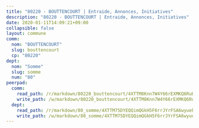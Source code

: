```yaml
---
title: "80220 - BOUTTENCOURT | Entraide, Annonces, Initiatives"
description: "80220 - BOUTTENCOURT | Entraide, Annonces, Initiatives"
date: 2020-01-11T14:09:21+09:00
collapsible: false
layout: commune
comm:
  nom: "BOUTTENCOURT"
  slug: bouttencourt
  cp: "80220"
dept:
  nom: "Somme"
  slug: somme
  num: "80"
peerpad:
  comm:
    read_path: /r/markdown/80220_bouttencourt/4XTTM8Knn7W4Y66rEXMKQ6RuHtieiXwH5X27FFZ38cDGSAi9S
    write_path: /w/markdown/80220_bouttencourt/4XTTM8Knn7W4Y66rEXMKQ6RuHtieiXwH5X27FFZ38cDGSAi9S-K3TgUC7Ep2wmTuedkaAUiXBnawiCBUZawGNb6MdKkP4LyifuUFE16RDr8iSivTBM7E7BvCDTDnYGb2mi6XXafpe3KgZMdbu8UZcXcMfVuZFUFRQXVUrvLGigWw5pLGPJXgedu2Pe
  dept:
    read_path: /r/markdown/80_somme/4XTTM75DYEQQimQGkH5F6rrJYrFSA6wyuekdgioEx7v45YjSw
    write_path: /w/markdown/80_somme/4XTTM75DYEQQimQGkH5F6rrJYrFSA6wyuekdgioEx7v45YjSw-K3TgTuB1DbUNHuFo9Fhh6JTUriPx8E5izGkmw9RSNTjUtMFPoZhqqp87szE8th3EytWSHGdhUuQUPjam8aJZh1SdH8pL3ibgUbMdNhU17kjAmSa49LMB2GjXvVwDVurE8mgce3XM
---
```


